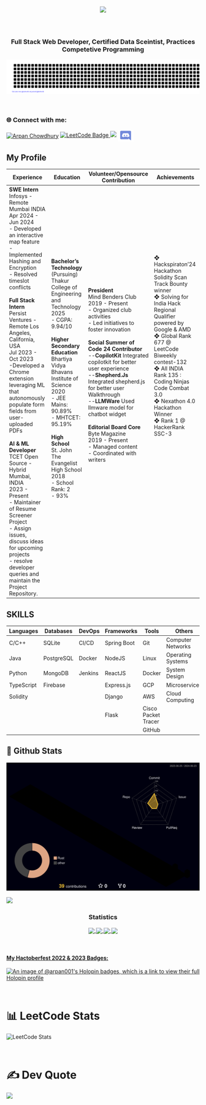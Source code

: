 <h1 align="center">
  <a href="https://git.io/typing-svg">
    <img src="https://readme-typing-svg.herokuapp.com/?lines=Hello,+There!+👋;This+is+Sharukhali+Syed;Nice+to+meet+you!&center=true&size=30">
  </a>
</h1>
<img src="https://www.animatedimages.org/data/media/562/animated-line-image-0111.gif" width="1000" height="2" />

<h3 align="center">Full Stack Web Developer, Certified Data Sceintist, Practices Competetive Programming</h3>

![gitartwork](gitartwork.svg)



<img src="https://www.animatedimages.org/data/media/562/animated-line-image-0111.gif" width="1000" height="2" />
<h3 align="left">🌐 Connect with me:</h3>
<p align="left">

<a href="https://www.linkedin.com/in/sharukhali-farookali-naziyabegum-syed-2817bb272/" target="blank"><img align="center" src="https://raw.githubusercontent.com/rahuldkjain/github-profile-readme-generator/master/src/images/icons/Social/linked-in-alt.svg" alt="Arpan Chowdhury" height="30" width="40" /></a>
<a href="https://leetcode.com/u/SHAHSAI/">
<img src="https://img.shields.io/badge/LeetCode-orange?style=for-the-badge&logo=leetcode&logoColor=white" alt="LeetCode Badge"/>
</a>
<a href = "mailto:shahsai11111@gmail.com"><img src="https://img.shields.io/badge/-Gmail-%23333?style=for-the-badge&logo=gmail&logoColor=white" target="_blank"></a>
<a href="https://discord.gg/KpGwmj9C" target="blank"><img align="center" src="https://raw.githubusercontent.com/teamedwardforever/Readme-Generator/71f25dd8b98329b168142a6b782a107b75eab178/svg/Social/discord.svg" alt="#5418" height="30" width="40" /></a>

</p>

## My Profile

| **Experience**                                                                                   | **Education**                                             | **Volunteer/Opensource Contribution**                                 | **Achievements**                                                                                                                                                                                                                  |
|--------------------------------------------------------------------------------------------------|-----------------------------------------------------------|----------------------------------------------------------------------|---------------------------------------------------------------------------------------------------------------------------------------------------------------------------------------------------------------------------------|
| **SWE Intern** <br> Infosys - Remote Mumbai INDIA<br> Apr 2024 - Jun 2024 <br> - Developed an interactive map feature <br> - Implemented Hashing and Encryption <br> - Resolved timeslot conflicts <br> <br> **Full Stack Intern** <br> Persist Ventures -Remote Los Angeles, California, USA <br> Jul 2023 - Oct 2023 <br> -Developed a Chrome extension leveraging ML that<br>autonomously populate form fields from user-uploaded PDFs<br> <br> **AI & ML Developer** <br> TCET Open Source -Hybrid Mumbai, INDIA<br> 2023 - Present <br> - Maintainer of Resume Screener Project <br> - Assign issues, discuss ideas for upcoming projects <br> - resolve developer queries and maintain the Project Repository. | **Bachelor’s Technology** (Pursuing) <br> Thakur College of Engineering and Technology <br> 2025 <br> - CGPA: 9.94/10 <br> <br> **Higher Secondary Education** <br> Bhartiya Vidya Bhavans Institute of Science <br> 2020 <br> - JEE Mains: 90.89% <br> - MHTCET: 95.19% <br><br> **High School** <br> St. John The Evangelist High School <br> 2018 <br> - School Rank: 2 <br> - 93% <br><br><br><br><br>| **President** <br> Mind Benders Club <br> 2019 - Present <br> - Organized club activities <br> - Led initiatives to foster innovation <br><br> **Social Summer of Code 24 Contributor** <br> --**CopilotKit** Integrated copilotkit for better user experience <br> --**Shepherd.Js** Integrated shepherd.js for better user Walkthrough <br> --**LLMWare** Used llmware model for chatbot widget <br><br> **Editorial Board Core** <br> Byte Magazine <br> 2019 - Present <br> - Managed content <br> - Coordinated with writers <br><br><br><br><br><br>| ❖ Hackspiraton’24 Hackathon Solidity Scan Track Bounty winner <br> ❖ Solving for India Hack Regional Qualifier powered by Google & AMD  <br> ❖ Global Rank 677 @ LeetCode Biweekly contest-132 <br> ❖ All INDIA Rank 135 : Coding Ninjas Code Combat 3.0 <br> ❖ Nexathon 4.0 Hackathon Winner <br> ❖ Rank 1 @ HackerRank SSC-3 <br><br><br><br><br><br><br><br><br><br><br><br><br><br><br>|






## SKILLS

| Languages          | Databases            | DevOps       | Frameworks              | Tools                       | Others                      |
|--------------------|----------------------|--------------|-------------------------|-----------------------------|-----------------------------|
| C/C++              | SQLite               | CI/CD        | Spring Boot             | Git                         | Computer Networks           |
| Java               | PostgreSQL           | Docker       | NodeJS                  | Linux                       | Operating Systems           |
| Python             | MongoDB              | Jenkins      | ReactJS                 | Docker                      | System Design               |
| TypeScript         | Firebase             |              | Express.js              | GCP                         | Microservices               |
| Solidity           |                      |              | Django                  | AWS                         | Cloud Computing             |
|                    |                      |              | Flask                   | Cisco Packet Tracer         |                             |
|                    |                      |              |                         | GitHub                      |                             |

## 💫 Github Stats

![](./profile-3d-contrib/profile-night-rainbow.svg)


<img src="https://user-images.githubusercontent.com/73097560/115834477-dbab4500-a447-11eb-908a-139a6edaec5c.gif"><h3 align="center">Statistics</h3>
<div align="center">
<a href="https://github.com/ai-apex-dev">
<img align="center" src="http://github-profile-summary-cards.vercel.app/api/cards/most-commit-language?username=ai-apex-dev&theme=highcontrast" height="180em" />
<img align="center" src="http://github-profile-summary-cards.vercel.app/api/cards/repos-per-language?username=ai-apex-dev&theme=highcontrast" height="180em" />
<img align="center" src="http://github-profile-summary-cards.vercel.app/api/cards/productive-time?username=ai-apex-dev&theme=highcontrast" height="180em" />
<img align="center" src="http://github-profile-summary-cards.vercel.app/api/cards/profile-details?username=ai-apex-dev&theme=highcontrast" height="180em" />
</div>
<br>

<img src="https://www.animatedimages.org/data/media/562/animated-line-image-0111.gif" width="1000" height="2" />

<h4 align="left">My Hactoberfest 2022 & 2023 Badges:</h4>


[![An image of @arpan001's Holopin badges, which is a link to view their full Holopin profile](https://holopin.me/aiapexdev)](https://holopin.io/@aiapexdev)

<img src="https://www.animatedimages.org/data/media/562/animated-line-image-0111.gif" width="1000" height="2" />

# 📊 LeetCode Stats

![LeetCode Stats](https://leetcard.jacoblin.cool/SHAHSAI?theme=dark&font=Josefin%20Slab&ext=heatmap)
<br>

<img src="https://www.animatedimages.org/data/media/562/animated-line-image-0111.gif" width="1000" height="2" />

# ✍️ Dev Quote

![](https://quotes-github-readme.vercel.app/api?type=horizontal&theme=dark)

